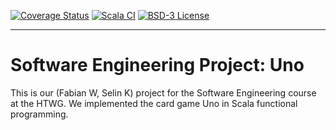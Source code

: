[![Coverage Status](https://coveralls.io/repos/github/FabiSahne/Uno/badge.svg?branch=develop)](https://coveralls.io/github/FabiSahne/Uno?branch=develop)
[![Scala CI](https://github.com/FabiSahne/Uno/actions/workflows/scala.yml/badge.svg)](https://github.com/FabiSahne/Uno/actions/workflows/scala.yml)
[![BSD-3 License](https://img.shields.io/badge/license-GPL--3-blue)](https://github.com/netbirdio/netbird/blob/main/LICENSE)



------------

# Software Engineering Project: Uno
This is our (Fabian W, Selin K) project for the Software Engineering course at the HTWG. We implemented the card game Uno in Scala functional programming.
